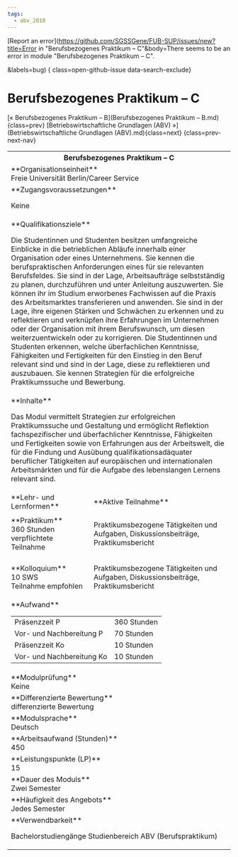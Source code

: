 ```yaml
---
tags:
  - abv_2018
---
```

[Report an error](https://github.com/SGSSGene/FUB-SUP/issues/new?title=Error in "Berufsbezogenes Praktikum – C"&body=There seems to be an error in module "Berufsbezogenes Praktikum – C".

<Describe here a slightly more detailed description of what is wrong>&labels=bug)
{ class=open-github-issue data-search-exclude}

# Berufsbezogenes Praktikum – C

[« Berufsbezogenes Praktikum – B](Berufsbezogenes Praktikum – B.md){class=prev}
[Betriebswirtschaftliche Grundlagen (ABV) »](Betriebswirtschaftliche Grundlagen (ABV).md){class=next}
{class=prev-next-nav}

<table markdown id="moduledesc">
<tr markdown class="moduledesc_head"><th colspan="2">Berufsbezogenes Praktikum – C </th></tr>
<tr markdown><td colspan="2">**Organisationseinheit**   <br>Freie Universität Berlin/Career Service</td></tr>


<tr markdown><td colspan="2">**Zugangsvoraussetzungen** <br>

Keine


</td></tr>
<tr markdown><td colspan="2">**Qualifikationsziele**    <br>

Die Studentinnen und Studenten besitzen umfangreiche Einblicke in die
betrieblichen Abläufe innerhalb einer Organisation oder eines Unternehmens.
Sie kennen die berufspraktischen Anforderungen eines für sie relevanten
Berufsfeldes. Sie sind in der Lage, Arbeitsaufträge selbstständig zu planen,
durchzuführen und unter Anleitung auszuwerten. Sie können ihr im Studium
erworbenes Fachwissen auf die Praxis des Arbeitsmarktes transferieren und
anwenden. Sie sind in der Lage, ihre eigenen Stärken und Schwächen zu
erkennen und zu reflektieren und verknüpfen ihre Erfahrungen im Unternehmen
oder der Organisation mit ihrem Berufswunsch, um diesen weiterzuentwickeln
oder zu korrigieren. Die Studentinnen und Studenten erkennen, welche
überfachlichen Kenntnisse, Fähigkeiten und Fertigkeiten für den Einstieg in
den Beruf relevant sind und sind in der Lage, diese zu reflektieren und
auszubauen. Sie kennen Strategien für die erfolgreiche Praktikumssuche und
Bewerbung.


</td></tr>
<tr markdown><td colspan="2">**Inhalte**                <br>

Das Modul vermittelt Strategien zur erfolgreichen Praktikumssuche und
Gestaltung und ermöglicht Reflektion fachspezifischer und überfachlicher
Kenntnisse, Fähigkeiten und Fertigkeiten sowie von Erfahrungen aus der
Arbeitswelt, die für die Findung und Ausübung qualifikationsadäquater
beruflicher Tätigkeiten auf europäischen und internationalen Arbeitsmärkten
und für die Aufgabe des lebenslangen Lernens relevant sind.


</td></tr>

<tr markdown><td>**Lehr- und Lernformen**</td><td>**Aktive Teilnahme**</td></tr>
<tr markdown><td> **Praktikum** <br>360 Stunden <br> verpflichtete Teilnahme</td><td>

Praktikumsbezogene Tätigkeiten und Aufgaben, Diskussionsbeiträge, Praktikumsbericht
</td></tr>
<tr markdown><td> **Kolloquium** <br>10 SWS <br> Teilnahme empfohlen</td><td>

Praktikumsbezogene Tätigkeiten und Aufgaben, Diskussionsbeiträge, Praktikumsbericht
</td></tr>
<tr markdown><td colspan="2">**Aufwand**                <br>
<table class="aufwand_table">
<tr><td>Präsenzzeit P</td><td>360 Stunden</td></tr>
<tr><td>Vor- und Nachbereitung P</td><td>70 Stunden</td></tr>
<tr><td>Präsenzzeit Ko</td><td>10 Stunden</td></tr>
<tr><td>Vor- und Nachbereitung Ko</td><td>10 Stunden</td></tr>
</table>

</td></tr>
<tr markdown><td colspan="2">**Modulprüfung**             <br>Keine


</td></tr>
<tr markdown><td colspan="2">**Differenzierte Bewertung** <br>differenzierte Bewertung

</td></tr>
<tr markdown><td colspan="2">**Modulsprache**             <br>Deutsch</td></tr>
<tr markdown><td colspan="2">**Arbeitsaufwand (Stunden)** <br>450</td></tr>
<tr markdown><td colspan="2">**Leistungspunkte (LP)**     <br>15</td></tr>
<tr markdown><td colspan="2">**Dauer des Moduls**         <br>Zwei Semester</td></tr>
<tr markdown><td colspan="2">**Häufigkeit des Angebots**  <br>Jedes Semester</td></tr>
<tr markdown><td colspan="2">**Verwendbarkeit**           <br>

Bachelorstudiengänge Studienbereich ABV (Berufspraktikum)


</td></tr>

</table>
